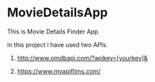 # MovieDetailsApp

This is Movie Details Finder App

in this project i have used two APIs.

 1. http://www.omdbapi.com/?apikey=[yourkey]&

 2. https://www.myapifilms.com/
